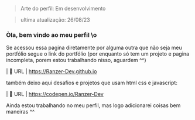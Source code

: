 > Arte do perfil: Em desenvolvimento

> ultima atualização: 26/08/23

### Òla, bem vindo ao meu perfil \o

Se acessou essa pagina diretamente por alguma outra que não seja meu portfólio segue o link do portfólio (por enquanto só tem um projeto e pagina incompleta, porem estou trabalhando nisso, aguardem ^^)

| :rocket: URL         | https://Ranzer-Dev.github.io

também deixo aqui desafios e projetos que usam html css e javascript:

| :rocket: URL         | https://codepen.io/Ranzer-Dev

Ainda estou trabalhando no meu perfil, mas logo adicionarei coisas bem maneiras ^^
